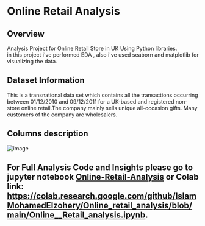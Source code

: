  # Online Retail Analysis

## Overview 
Analysis Project for Online Retail Store in UK Using Python libraries.<br>
in this project i've performed EDA , also i've used seaborn and matplotlib for visualizing the data.
## Dataset Information
This is a transnational data set which contains all the transactions occurring between 01/12/2010 and 09/12/2011 for a UK-based and registered non-store online retail.The company mainly sells unique all-occasion gifts. Many customers of the company are wholesalers.
## Columns description
![image](https://github.com/user-attachments/assets/028fd2ed-11b6-4719-8d9e-f862cba43647)
## For Full Analysis Code and Insights please go to jupyter notebook [Online-Retail-Analysis](./Online__Retail_analysis.ipynb) or Colab link: https://colab.research.google.com/github/IslamMohamedElzohery/Online_retail_analysis/blob/main/Online__Retail_analysis.ipynb.
